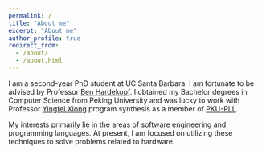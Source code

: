 ```yaml
---
permalink: /
title: "About me"
excerpt: "About me"
author_profile: true
redirect_from: 
  - /about/
  - /about.html
---
```

I am a second-year PhD student at UC Santa Barbara. I am fortunate to be advised by Professor [Ben Hardekopf](https://sites.cs.ucsb.edu/~benh/). I obtained my Bachelor degrees in Computer Science from Peking University and was lucky to work with Professor [Yingfei Xiong](https://xiongyingfei.github.io/) program synthesis as a member of [PKU-PLL](https://pl.cs.pku.edu.cn/en/).

My interests primarily lie in the areas of software engineering and programming languages. At present, I am focused on utilizing these techniques to solve problems related to hardware.